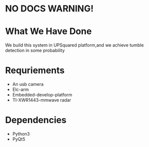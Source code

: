 # NO DOCS WARNING!

# What We Have Done
We build this system in UPSquared platform,and we achieve tumble detection in some probability

# Requriements
* An usb camera
* Elc-arm
* Embedded-develop-platform
* TI-XWR1443-mmwave radar

# Dependencies
* Python3
* PyQt5



